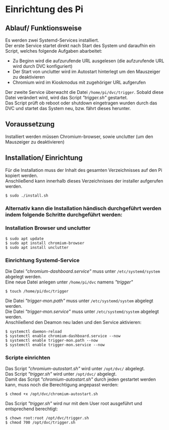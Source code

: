 # Einrichtung des Pi

## Ablauf/ Funktionsweise
Es werden zwei Systemd-Services installiert.  
Der erste Service startet direkt nach Start des System und daraufhin ein Script, welches folgende Aufgaben abarbeitet:
 - Zu Beginn wird die aufzurufende URL ausgelesen (die aufzurufende URL wird durch DVC konfiguriert)
 - Der Start von unclutter wird im Autostart hinterlegt um den Mauszeiger zu deaktivieren
 - Chromium wird im Kioskmodus mit zugehöriger URL aufgerufen

Der zweite Service überwacht die Datei `/home/pi/dvc/trigger`. Sobald diese Datei verändert wird, wird das Script *"trigger.sh"* gestartet.  
Das Script prüft ob reboot oder shutdown eingetragen wurden durch das DVC und startet das System neu, bzw. fährt dieses herunter.  

## Voraussetzung
Installiert werden müssen Chromium-browser, sowie unclutter (um den Mauszeiger zu deaktivieren)

## Installation/ Einrichtung
Für die Installation muss der Inhalt des gesamten Verzeichnisses auf den Pi kopiert werden.  
Anschließend kann innerhalb dieses Verzeichnisses der installer aufgerufen werden.
```
$ sudo ./install.sh
```

### Alternativ kann die Installation händisch durchgeführt werden indem folgende Schritte durchgeführt werden:
### Installation Browser und unclutter
```
$ sudo apt update
$ sudo apt install chromium-browser
$ sudo apt install unclutter
```
### Einrichtung Systemd-Service
Die Datei *"chromium-dashboard.service"* muss unter `/etc/systemd/system` abgelegt werden.  
Eine neue Datei anlegen unter `/home/pi/dvc` namens *"trigger"*  
```
$ touch /home/pi/dvc/trigger
```
Die Datei *"trigger-mon.path"* muss unter `/etc/systemd/system` abgelegt werden.  
Die Datei *"trigger-mon.service"* muss unter `/etc/systemd/system` abgelegt werden.  
Anschließend den Deamon neu laden und den Service aktivieren:  
```
$ systemctl daemon-reload
$ systemctl enable chromium-dashboard.service --now
$ systemctl enable trigger-mon.path --now
$ systemctl enable trigger-mon.service --now
```
### Scripte einrichten
Das Script *"chromium-autostart.sh"* wird unter `/opt/dvc/` abgelegt.  
Das Script *"trigger.sh"* wird unter `/opt/dvc/` abgelegt.  
Damit das Script *"chromium-autostart.sh"* durch jeden gestartet werden kann, muss noch die Berechtigung angepasst werden:  
```
$ chmod +x /opt/dvc/chromium-autostart.sh
```
Das Script *"trigger.sh"* wird nur mit dem User root ausgeführt und entsprechend berechtigt:  
```
$ chown root:root /opt/dvc/trigger.sh
$ chmod 700 /opt/dvc/trigger.sh
```
